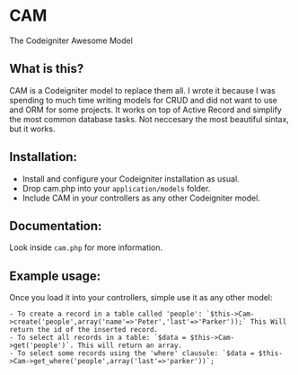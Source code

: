 CAM
===

The Codeigniter Awesome Model

## What is this?

CAM is a Codeigniter model to replace them all. I wrote it because I was spending to much time writing models for CRUD and did not want to use and ORM for some projects. It works on top of Active Record and simplify the most common database tasks. Not neccesary the most beautiful sintax, but it works.


## Installation:

* Install and configure your Codeigniter installation as usual.
* Drop cam.php into your `application/models` folder.
* Include CAM in your controllers as any other Codeigniter model.

## Documentation:

Look inside `cam.php` for more information.

## Example usage:

Once you load it into your controllers, simple use it as any other model:

	- To create a record in a table called 'people': `$this->Cam->create('people',array('name'=>'Peter','last'=>'Parker'));` This Will return the id of the inserted record.
	- To select all records in a table: `$data = $this->Cam->get('people')`. This will return an array.
	- To select some records using the 'where' clausule: `$data = $this->Cam->get_where('people',array('last'=>'parker'))`;



